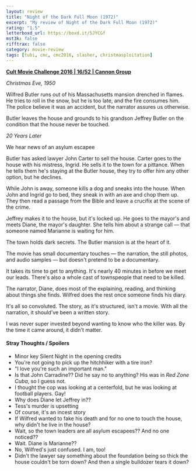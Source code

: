 ```yaml
---
layout: review
title: "Night of the Dark Full Moon (1972)"
excerpt: "My review of Night of the Dark Full Moon (1972)"
rating: "1.5"
letterboxd_url: https://boxd.it/5JYCGf
mst3k: false
rifftrax: false
category: movie-review
tags: [tubi, cmc, cmc2016, slasher, christmasploitation]
---
```


<b><a href="https://boxd.it/q7ygw/detail" title="Cult Movie Challenge 2016 | 16/52 | Cannon Group" target="_blank" rel="noopener">Cult Movie Challenge 2016 | 16/52 | Cannon Group</a></b>

<i>Christmas Eve, 1950</i>

Wilfred Butler runs out of his Massachusetts mansion drenched in flames. He tries to roll in the snow, but he is too late, and the fire consumes him. The police believe it was an accident, but the narrator assures us otherwise.

Butler leaves the house and grounds to his grandson Jeffrey Butler on the condition that the house never be touched.

<i>20 Years Later</i>

We hear news of an asylum escapee

Butler has asked lawyer John Carter to sell the house. Carter goes to the house with his mistress, Ingrid. He sells it to the town for a pittance. When he tells them he's staying at the Butler house, they try to offer him any other option, but he declines.

While John is away, someone kills a dog and sneaks into the house. When John and Ingrid go to bed, they sneak in with an axe and chop them up. They then read a passage from the Bible and leave a crucifix at the scene of the crime.

Jeffrey makes it to the house, but it's locked up. He goes to the mayor's and meets Diane, the mayor's daughter. She tells him about a strange call — that someone named Marianne is waiting for him.

The town holds dark secrets. The Butler mansion is at the heart of it.

The movie has small documentary touches — the narration, the still photos, and audio samples — but doesn't pretend to be a documentary.

It takes its time to get to anything. It's nearly 40 minutes in before we meet our leads. There's also a whole cast of townspeople that need to be killed.

The narrator, Diane, does most of the explaining, reading, and thinking about things she finds. Wilfred does the rest once someone finds his diary.

It's all so convoluted. The story, as it's structured, isn't a movie. With all the narration, it should've been a written story.

I was never super invested beyond wanting to know who the killer was. By the time it came around, it didn't matter.

#### Stray Thoughts / Spoilers

- Minor key Silent Night in the opening credits
- You're not going to pick up the hitchhiker with a tire iron?
- "I love you're such an important man."
- Is that John Carradine?? Did he say no to anything? His was in <i>Red Zone Cuba</i>, so I guess not.
- I thought the cop was looking at a centerfold, but he was looking at football players. Gay!
- Why does Diane let Jeffrey in??
- Tess's murder is upsetting
- Of course, it's an incest story
- If Wilfred wanted to fake his death and for no one to touch the house, why didn't he live in the house?
- Wait, so the town leaders are all asylum escapees?? And no one noticed??
- Wait. Diane is Marianne??
- No, Wilfred's just confused. I am, too!
- Didn't the lawyer say something about the foundation being so thick the house couldn't be torn down? And then a single bulldozer tears it down?
